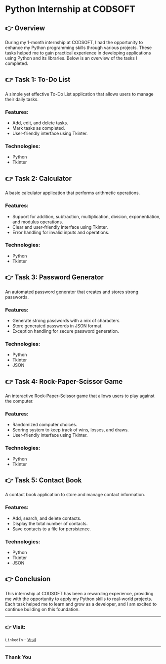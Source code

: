 # Python Internship at CODSOFT

## 👉 Overview
During my 1-month internship at CODSOFT, I had the opportunity to enhance my Python programming skills through various projects. These tasks helped me to gain practical experience in developing applications using Python and its libraries. Below is an overview of the tasks I completed.

## 👉 Task 1: To-Do List
A simple yet effective To-Do List application that allows users to manage their daily tasks.

### Features:
- Add, edit, and delete tasks.
- Mark tasks as completed.
- User-friendly interface using Tkinter.

### Technologies:
- Python
- Tkinter

## 👉 Task 2: Calculator
A basic calculator application that performs arithmetic operations.

### Features:
- Support for addition, subtraction, multiplication, division, exponentiation, and modulus operations.
- Clear and user-friendly interface using Tkinter.
- Error handling for invalid inputs and operations.

### Technologies:
- Python
- Tkinter

## 👉 Task 3: Password Generator
An automated password generator that creates and stores strong passwords.

### Features:
- Generate strong passwords with a mix of characters.
- Store generated passwords in JSON format.
- Exception handling for secure password generation.

### Technologies:
- Python
- Tkinter
- JSON

## 👉 Task 4: Rock-Paper-Scissor Game
An interactive Rock-Paper-Scissor game that allows users to play against the computer.

### Features:
- Randomized computer choices.
- Scoring system to keep track of wins, losses, and draws.
- User-friendly interface using Tkinter.

### Technologies:
- Python
- Tkinter

## 👉 Task 5: Contact Book
A contact book application to store and manage contact information.

### Features:
- Add, search, and delete contacts.
- Display the total number of contacts.
- Save contacts to a file for persistence.

### Technologies:
- Python
- Tkinter
- JSON

## 👉 Conclusion
This internship at CODSOFT has been a rewarding experience, providing me with the opportunity to apply my Python skills to real-world projects. Each task helped me to learn and grow as a developer, and I am excited to continue building on this foundation.

---

### 👉 Visit:

`LinkedIn` - [Visit](https://linkedin.com/in/anshmnsoni)

---

### Thank You
